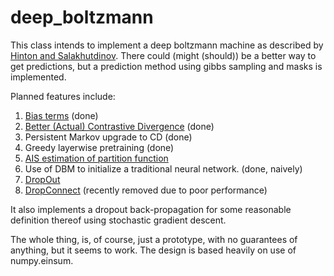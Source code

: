deep_boltzmann
==============
This class intends to implement a deep boltzmann machine as described by [Hinton and Salakhutdinov][5]. There could (might (should)) be a better way to get predictions, but a prediction method using gibbs sampling and masks is implemented.


Planned features include: 


1.  [Bias terms][3] (done)
1.  [Better (Actual) Contrastive Divergence][1] (done)
1.  Persistent Markov upgrade to CD (done)
1.  Greedy layerwise pretraining (done)
2.  [AIS estimation of partition function][2]
3.  Use of DBM to initialize a traditional neural network. (done, naively)
3. [DropOut][6] 
4. [DropConnect][4] (recently removed due to poor performance) 

It also implements a dropout back-propagation for some reasonable definition thereof using stochastic gradient descent.

The whole thing, is, of course, just a prototype, with no guarantees of anything, but it seems to work. The design is based heavily on use of numpy.einsum.


[1]: https://www.cs.toronto.edu/~hinton/absps/efficientDBM.pdf
[2]: http://www.cs.toronto.edu/~rsalakhu/papers/dbn_ais.pdf
[3]: https://www.cs.toronto.edu/~hinton/absps/guideTR.pdf
[4]: http://cs.nyu.edu/~wanli/dropc/dropc.pdf
[5]: https://www.cs.toronto.edu/~hinton/absps/dbm.pdf
[6]: http://arxiv.org/pdf/1207.0580
